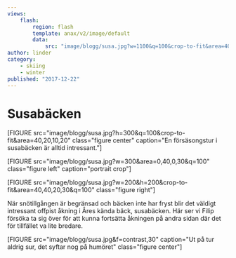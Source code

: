 ```yaml
---
views:
    flash:
        region: flash
        template: anax/v2/image/default
        data:
            src: "image/blogg/susa.jpg?w=1100&q=100&crop-to-fit&area=40,0,30,0"
author: linder
category:
    - skiing
    - winter
published: "2017-12-22"
---
```

Susabäcken
==================================

[FIGURE src="image/blogg/susa.jpg?h=300&q=100&crop-to-fit&area=40,20,10,20" class="figure center" caption="En försäsongstur i susabäcken är alltid intressant."]


<!--more-->

[FIGURE src="image/blogg/susa.jpg?w=300&area=0,40,0,30&q=100" class="figure left" caption="portrait crop"]

[FIGURE src="image/blogg/susa.jpg?w=200&h=200&crop-to-fit&area=40,40,20,30&q=100" class="figure right"]

När snötillgången är begränsad och bäcken inte har fryst blir det väldigt intressant offpist åkning i Åres kända bäck, susabäcken. Här ser vi Filip försöka ta sig över för att kunna fortsätta åkningen på andra sidan där det för tillfället va lite bredare.

[FIGURE src="image/blogg/susa.jpg&f=contrast,30" caption="Ut på tur aldrig sur, det syftar nog på humöret" class="figure center"]



